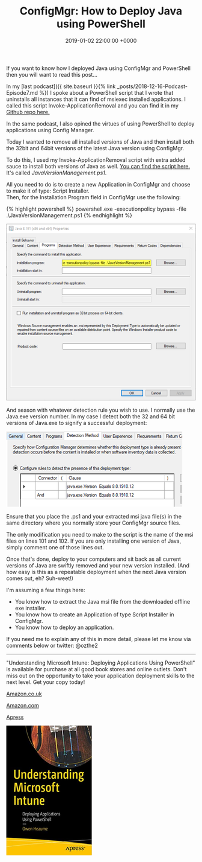 ﻿---
layout: post
title:  "ConfigMgr: How to Deploy Java using PowerShell"
date:   2019-01-02 22:00:00 +0000
categories: ConfigMgr
tags: [configmgr,powershell,deployment]
---
If you want to know how I deployed Java using ConfigMgr and PowerShell then you will want to read this post...

In my [last podcast]({{ site.baseurl }}{% link _posts/2018-12-16-Podcast-Episode7.md %}) I spoke about a PowerShell script that I wrote that uninstalls all instances that it can find of msiexec installed applications.   I called this script Invoke-ApplicationRemoval and you can find it in my [Github repo here.](https://github.com/ozthe2/Powershell/blob/master/SCCM/Invoke-ApplicationRemoval)

In the same podcast, I also opined the virtues of using PowerShell to deploy applications using Config Manager.

Today I wanted to remove all installed versions of Java and then install both the 32bit and 64bit versions of the latest Java version using ConfigMgr.

To do this, I used my Invoke-ApplicationRemoval script with extra added sauce to install both versions of Java as well.  [You can find the script here.](https://github.com/ozthe2/Powershell/blob/master/SCCM/JavaVersionManagement.ps1) It's called *JavaVersionManagement.ps1*. 

All you need to do is to create a new Application in ConfigMgr and choose to make it of type: Script Installer.  
Then, for the Installation Program field in ConfigMgr use the following:

{% highlight powershell %}
powershell.exe -executionpolicy bypass -file .\JavaVersionManagement.ps1
{% endhighlight %}

![](/assets/images/javainstall.png)

And season with whatever detection rule you wish to use.  I normally use the Java.exe version number.  In my case I detect both the 32 and 64 bit versions of Java.exe to signify a successful deployment:

![](/assets/images/JavaVersionDetection.png)

Ensure that you place the .ps1 and your extracted msi java file(s) in the same directory where you normally store your ConfigMgr source files.

The only modification you need to make to the script is the name of the msi files on lines 101 and 102.  If you are only installing one version of Java, simply comment one of those lines out.

Once that's done, deploy to your computers and sit back as all current versions of Java are swiftly removed and your new version installed. (And how easy is this as a repeatable deployment when the next Java version comes out, eh? Suh-weet!)

I'm assuming a few things here:
- You know how to extract the Java msi file from the downloaded offline exe installer.
- You know how to create an Application of type Script Installer in ConfigMgr.
- You know how to deploy an application.

If you need me to explain any of this in more detail, please let me know via comments below or twitter: @ozthe2

---

"Understanding Microsoft Intune: Deploying Applications Using PowerShell" is available for purchase at all good book stores and online outlets. Don't miss out on the opportunity to take your application deployment skills to the next level. Get your copy today!

[Amazon.co.uk](https://www.amazon.co.uk/Understanding-Microsoft-Intune-Applications-PowerShell/dp/1484288491/ref=asc_df_1484288491/?tag=googshopuk-21&linkCode=df0&hvadid=606535180727&hvpos=&hvnetw=g&hvrand=12156935864725452536&hvpone=&hvptwo=&hvqmt=&hvdev=c&hvdvcmdl=&hvlocint=&hvlocphy=9045778&hvtargid=pla-1897625803371&psc=1&th=1&psc=1)

[Amazon.com](https://www.amazon.com/Understanding-Microsoft-Intune-Applications-PowerShell/dp/1484288491/ref=sr_1_1?crid=2K98Q1E7TIKLJ&keywords=understanding+intune&qid=1682103272&sprefix=understanding+intune%2Caps%2C157&sr=8-1)

[Apress](https://link.springer.com/book/10.1007/978-1-4842-8850-4?source=shoppingads&locale=en-gb&gclid=CjwKCAjw6IiiBhAOEiwALNqncSKm2i93L3ZU_g23RICE6TxylXFk6HPq6YS6HLgsqr_vtCFbzQJMORoCFXUQAvD_BwE)


![](/assets/images/Apress_Intune.png)